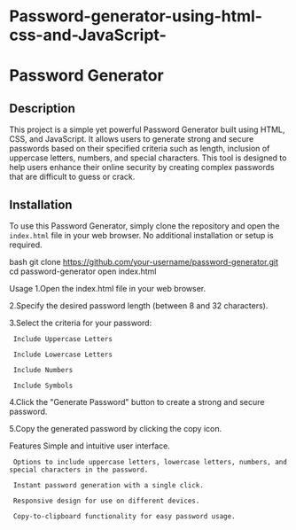 # Password-generator-using-html-css-and-JavaScript-

# Password Generator

## Description
This project is a simple yet powerful Password Generator built using HTML, CSS, and JavaScript. It allows users to generate strong and secure passwords based on their specified criteria such as length, inclusion of uppercase letters, numbers, and special characters. This tool is designed to help users enhance their online security by creating complex passwords that are difficult to guess or crack.

## Installation
To use this Password Generator, simply clone the repository and open the `index.html` file in your web browser. No additional installation or setup is required.

bash
git clone https://github.com/your-username/password-generator.git
cd password-generator
open index.html

Usage
1.Open the index.html file in your web browser.

2.Specify the desired password length (between 8 and 32 characters).

3.Select the criteria for your password:

     Include Uppercase Letters

     Include Lowercase Letters

     Include Numbers

     Include Symbols

4.Click the "Generate Password" button to create a strong and secure password.

5.Copy the generated password by clicking the copy icon.

Features 
     Simple and intuitive user interface.

     Options to include uppercase letters, lowercase letters, numbers, and special characters in the password.

     Instant password generation with a single click.

     Responsive design for use on different devices.

     Copy-to-clipboard functionality for easy password usage.

